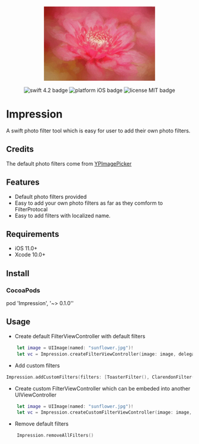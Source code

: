 <p align="center">
<img src="Images/logo.jpg" height="200" max-width="90%" alt="Impression" />
</p>

<p align="center">
    <img src="https://img.shields.io/badge/swift-4.2-orange.svg" alt="swift 4.2 badge" />
    <img src="https://img.shields.io/badge/platform-iOS-lightgrey.svg" alt="platform iOS badge" />
    <img src="https://img.shields.io/badge/license-MIT-black.svg" alt="license MIT badge" />   
</p>

# Impression
A swift photo filter tool which is easy for user to add their own photo filters.

## Credits
The default photo filters come from [YPImagePicker](https://github.com/Yummypets/YPImagePicker)

## Features
* Default photo filters provided
* Easy to add your own photo filters as far as they comform to FilterProtocal
* Easy to add filters with localized name.

## Requirements
* iOS 11.0+
* Xcode 10.0+

## Install

### CocoaPods
pod 'Impression',  '~> 0.1.0''

## Usage
* Create default FilterViewController with default filters

```swift
    let image = UIImage(named: "sunflower.jpg")!
    let vc = Impression.createFilterViewController(image: image, delegate: self, useDefaultFilters: true)
```

* Add custom filters

```swift
Impression.addCustomFilters(filters: [ToasterFilter(), ClarendonFilter(), HazeRemovalFilter()])
```
* Create custom FilterViewController which can be embeded into another UIViewController

```swift
    let image = UIImage(named: "sunflower.jpg")!
    let vc = Impression.createCustomFilterViewController(image: image, delegate: self, useDefaultFilters: true)
```

* Remove default filters

```swift
    Impression.removeAllFilters()
```


